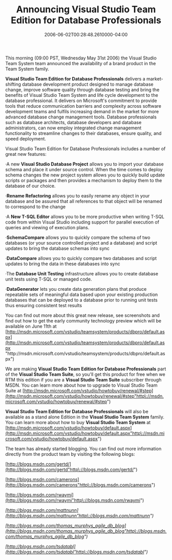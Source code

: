 ﻿---
title: Announcing Visual Studio Team Edition for Database Professionals
date: "2006-06-02T00:28:48.2610000-04:00"
description: "This morning (09:00 PST, Wednesday May 31st 2006) the Visual Studio"
featuredImage: /img/default-post-image.jpg
---

This morning (09:00 PST, Wednesday May 31st 2006) the Visual Studio Team System team announced the availability of a brand product in the Team System family.

**Visual Studio Team Edition for Database Professionals** delivers a market-shifting database development product designed to manage database change, improve software quality through database testing and bring the benefits of Visual Studio Team System and life cycle development to the database professional. It delivers on Microsoft's commitment to provide tools that reduce communication barriers and complexity across software development teams and fulfils increasing demand in the market for more advanced database change management tools. Database professionals such as database architects, database developers and database administrators, can now employ integrated change management functionality to streamline changes to their databases, ensure quality, and speed deployment.

Visual Studio Team Edition for Database Professionals includes a number of great new features:

·A new **Visual Studio Database Project** allows you to import your database schema and place it under source control. When the time comes to deploy schema changes the new project system allows you to quickly build update scripts or packages and then provides a mechanism to deploy them to the database of our choice.

·**Rename Refactoring** allows you to easily rename any object in your database and be assured that all references to that object will be renamed to correspond to the change

·A **New T-SQL Editor** allows you to be more productive when writing T-SQL code from within Visual Studio including support for parallel execution of queries and viewing of execution plans.

·**SchemaCompare** allows you to quickly compare the schema of two databases (or your source controlled project and a database) and script updates to bring the database schemas into sync

·**DataCompare** allows you to quickly compare two databases and script updates to bring the data in these databases into sync

·The **Database Unit Testing** infrastructure allows you to create database unit tests using T-SQL or managed code.

·**DataGenerator** lets you create data generation plans that produce repeatable sets of meaningful data based upon your existing production databases that can be deployed to a database prior to running unit tests thus ensuring consistent test results

You can find out more about this great new release, see screenshots and find out how to get the early community technology preview which will be available on June 11th at [http://msdn.microsoft.com/vstudio/teamsystem/products/dbpro/default.aspx](http://msdn.microsoft.com/vstudio/teamsystem/products/dbpro/default.aspx "http\://msdn.microsoft.com/vstudio/teamsystem/products/dbpro/default.aspx")

We are making **Visual Studio Team Edition for Database Professionals** part of the **Visual Studio Team Suite**, so you'll get this product for free when we RTM this edition if you are a **Visual Studio Team Suite** subscriber through MSDN. You can learn more about how to upgrade to Visual Studio Team Suite at [http://msdn.microsoft.com/vstudio/howtobuy/renewal/#step](http://msdn.microsoft.com/vstudio/howtobuy/renewal/#step"http\://msdn.microsoft.com/vstudio/howtobuy/renewal/#step")

**Visual Studio Team Edition for Database Professionals** will also be available as a stand alone Edition in the **Visual Studio Team System** family. You can learn more about how to buy **Visual Studio Team System** at [http://msdn.microsoft.com/vstudio/howtobuy/default.aspx](http://msdn.microsoft.com/vstudio/howtobuy/default.aspx"http\://msdn.microsoft.com/vstudio/howtobuy/default.aspx")

The team has already started blogging. You can find out more information directly from the product team by visiting the following blogs:

[http://blogs.msdn.com/gertd/](http://blogs.msdn.com/gertd"http\://blogs.msdn.com/gertd/")

[http://blogs.msdn.com/camerons](http://blogs.msdn.com/camerons"http\://blogs.msdn.com/camerons")

[http://blogs.msdn.com/rwaymi](http://blogs.msdn.com/rwaymi"http\://blogs.msdn.com/rwaymi")

*[http://blogs.msdn.com/mattnunn](http://blogs.msdn.com/mattnunn"http\://blogs.msdn.com/mattnunn")*

*[http://blogs.msdn.com/thomas_murphys_agile_db_blog](http://blogs.msdn.com/thomas_murphys_agile_db_blog"http\://blogs.msdn.com/thomas_murphys_agile_db_blog")*

*[http://blogs.msdn.com/tsdatabl](http://blogs.msdn.com/tsdatabl"http\://blogs.msdn.com/tsdatabl")*

